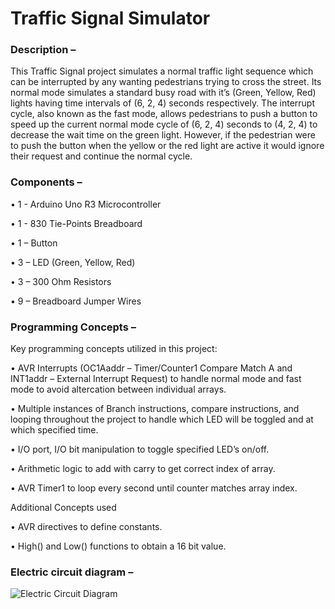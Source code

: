# Traffic Signal Simulator

### Description –
This Traffic Signal project simulates a normal traffic light sequence which can be interrupted by any wanting pedestrians trying to cross the street. Its normal mode simulates a standard busy road with it’s (Green, Yellow, Red) lights having time intervals of (6, 2, 4) seconds respectively. The interrupt cycle, also known as the fast mode, allows pedestrians to push a button to speed up the current normal mode cycle of (6, 2, 4) seconds to (4, 2, 4) to decrease the wait time on the green light. However, if the pedestrian were to push the button when the yellow or the red light are active it would ignore their request and continue the normal cycle.

### Components –
•	1 - Arduino Uno R3 Microcontroller

•	1 - 830 Tie-Points Breadboard

•	1 – Button

•	3 – LED (Green, Yellow, Red)

•	3 – 300 Ohm Resistors

•	9 – Breadboard Jumper Wires

### Programming Concepts –
Key programming concepts utilized in this project:

•	AVR Interrupts (OC1Aaddr – Timer/Counter1 Compare Match A and INT1addr – External Interrupt Request) to handle normal mode and fast mode to avoid altercation between individual arrays.

•	Multiple instances of Branch instructions, compare instructions, and looping throughout the project to handle which LED will be toggled and at which specified time.

•	I/O port, I/O bit manipulation to toggle specified LED’s on/off.

•	Arithmetic logic to add with carry to get correct index of array.

•	AVR Timer1 to loop every second until counter matches array index.

Additional Concepts used

•	AVR directives to define constants.

•	High() and Low() functions to obtain a 16 bit value.

### Electric circuit diagram –

![Electric Circuit Diagram](Pictures/Electric%circuit%diagram.PNG)
